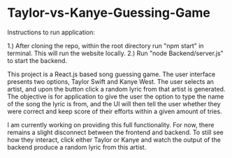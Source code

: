 # Taylor-vs-Kanye-Guessing-Game

Instructions to run application: 

1.) After cloning the repo, within the root directory run "npm start" in terminal. This will run the website locally. 
2.) Run "node Backend/server.js" to start the backend.

This project is a React.js based song guessing game. The user interface presents two options, Taylor Swift and Kanye West. The user selects an artist, and upon the button click a random lyric from that artist is generated. 
The objective is for application to give the user the option to type the name of the song the lyric is from, and the UI will then tell the user whether they were correct and keep score of their efforts within a given amount of tries.

I am currently working on providing this full functionality. For now, there remains a slight disconnect between the frontend and backend. To still see how they interact, click either Taylor or Kanye and watch the output of the backend produce a random lyric from this artist.
